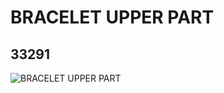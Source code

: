 # BRACELET UPPER PART
## 33291
![BRACELET UPPER PART](https://lc-www-live-s.legocdn.com/media/bricks/5/2/4216479.jpg)